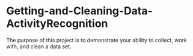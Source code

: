 # Getting-and-Cleaning-Data-ActivityRecognition
The purpose of this project is to demonstrate your ability to collect, work with, and clean a data set.
